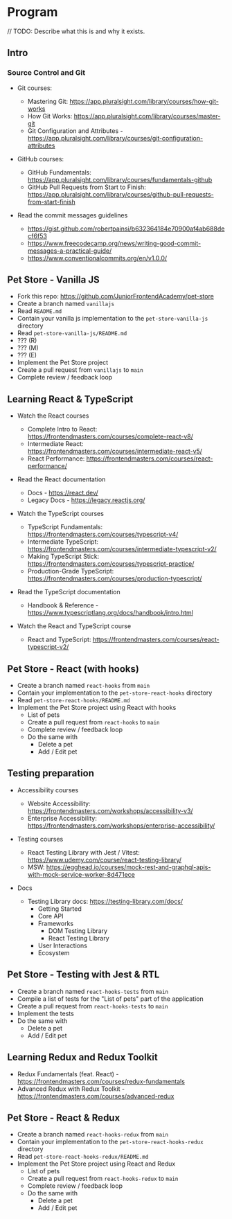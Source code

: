 # Program

// TODO: Describe what this is and why it exists.

## Intro

### Source Control and Git

- Git courses:
  - Mastering Git: https://app.pluralsight.com/library/courses/how-git-works
  - How Git Works: https://app.pluralsight.com/library/courses/master-git
  - Git Configuration and Attributes - https://app.pluralsight.com/library/courses/git-configuration-attributes
- GitHub courses:

  - GitHub Fundamentals: https://app.pluralsight.com/library/courses/fundamentals-github
  - GitHub Pull Requests from Start to Finish: https://app.pluralsight.com/library/courses/github-pull-requests-from-start-finish

- Read the commit messages guidelines
  - https://gist.github.com/robertpainsi/b632364184e70900af4ab688decf6f53
  - https://www.freecodecamp.org/news/writing-good-commit-messages-a-practical-guide/
  - https://www.conventionalcommits.org/en/v1.0.0/

## Pet Store - Vanilla JS

- Fork this repo: https://github.com/JuniorFrontendAcademy/pet-store
- Create a branch named `vanillajs`
- Read `README.md`
- Contain your vanilla js implementation to the `pet-store-vanilla-js` directory
- Read `pet-store-vanilla-js/README.md`
- ??? (R)
- ??? (M)
- ??? (E)
- Implement the Pet Store project
- Create a pull request from `vanillajs` to `main`
- Complete review / feedback loop

## Learning React & TypeScript

- Watch the React courses

  - Complete Intro to React: https://frontendmasters.com/courses/complete-react-v8/
  - Intermediate React: https://frontendmasters.com/courses/intermediate-react-v5/
  - React Performance: https://frontendmasters.com/courses/react-performance/

- Read the React documentation

  - Docs - https://react.dev/
  - Legacy Docs - https://legacy.reactjs.org/

- Watch the TypeScript courses

  - TypeScript Fundamentals: https://frontendmasters.com/courses/typescript-v4/
  - Intermediate TypeScript: https://frontendmasters.com/courses/intermediate-typescript-v2/
  - Making TypeScript Stick: https://frontendmasters.com/courses/typescript-practice/
  - Production-Grade TypeScript: https://frontendmasters.com/courses/production-typescript/

- Read the TypeScript documentation

  - Handbook & Reference - https://www.typescriptlang.org/docs/handbook/intro.html

- Watch the React and TypeScript course
  - React and TypeScript: https://frontendmasters.com/courses/react-typescript-v2/

## Pet Store - React (with hooks)

- Create a branch named `react-hooks` from `main`
- Contain your implementation to the `pet-store-react-hooks` directory
- Read `pet-store-react-hooks/README.md`
- Implement the Pet Store project using React with hooks
  - List of pets
  - Create a pull request from `react-hooks` to `main`
  - Complete review / feedback loop
  - Do the same with
    - Delete a pet
    - Add / Edit pet

## Testing preparation

- Accessibility courses

  - Website Accessibility: https://frontendmasters.com/workshops/accessibility-v3/
  - Enterprise Accessibility: https://frontendmasters.com/workshops/enterprise-accessibility/

- Testing courses

  - React Testing Library with Jest / Vitest: https://www.udemy.com/course/react-testing-library/
  - MSW: https://egghead.io/courses/mock-rest-and-graphql-apis-with-mock-service-worker-8d471ece

- Docs
  - Testing Library docs: https://testing-library.com/docs/
    - Getting Started
    - Core API
    - Frameworks
      - DOM Testing Library
      - React Testing Library
    - User Interactions
    - Ecosystem

## Pet Store - Testing with Jest & RTL

- Create a branch named `react-hooks-tests` from `main`
- Compile a list of tests for the "List of pets" part of the application
- Create a pull request from `react-hooks-tests` to `main`
- Implement the tests
- Do the same with
  - Delete a pet
  - Add / Edit pet

## Learning Redux and Redux Toolkit
- Redux Fundamentals (feat. React) - https://frontendmasters.com/courses/redux-fundamentals
- Advanced Redux with Redux Toolkit - https://frontendmasters.com/courses/advanced-redux

## Pet Store - React & Redux

- Create a branch named `react-hooks-redux` from `main`
- Contain your implementation to the `pet-store-react-hooks-redux` directory
- Read `pet-store-react-hooks-redux/README.md`
- Implement the Pet Store project using React and Redux
  - List of pets
  - Create a pull request from `react-hooks-redux` to `main`
  - Complete review / feedback loop
  - Do the same with
    - Delete a pet
    - Add / Edit pet
